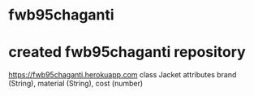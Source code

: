 # fwb95chaganti
# created fwb95chaganti repository
https://fwb95chaganti.herokuapp.com
class Jacket attributes brand (String), material (String), cost (number)

